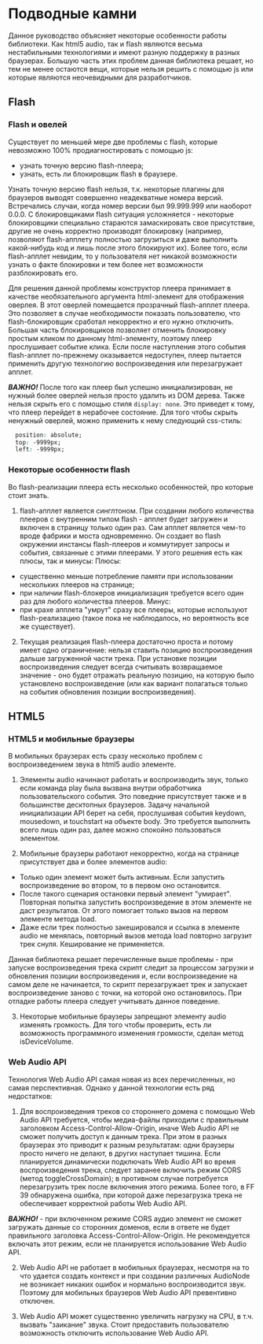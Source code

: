 Подводные камни
===============

Данное руководство объясняет некоторые особенности работы библиотеки. Как html5 audio, так и flash являются весьма
нестабильными технологиями и имеют разную поддержку в разных браузерах. Большую часть этих проблем данная библиотека 
решает, но тем не менее остаются вещи, которые нельзя решить с помощью js или которые являются неочевидными для разработчиков.

Flash
-----

### Flash и овелей
Существует по меньшей мере две проблемы с flash, которые невозможно 100% продиагностировать с помощью js:
  - узнать точную версию flash-плеера;
  - узнать, есть ли блокировщик flash в браузере.
  
Узнать точную версию flash нельзя, т.к. некоторые плагины для браузеров выводят совершенно неадекватные номера версий.
Встречались случаи, когда номер версии был 99.999.999 или наоборот 0.0.0. С блокировщиками flash ситуация усложняется -
некоторые блокировщики специально стараются замаскировать свое присутствие, другие не очень корректно
производят блокировку (например, позволяют flash-апплету полностью загрузиться и даже выполнить какой-нибудь код и лишь
после этого блокируют их). Более того, если flash-апплет невидим, то у пользователя нет никакой возможности
узнать о факте блокировки и тем более нет возможности разблокировать его.

Для решения данной проблемы конструктор плеера принимает в качестве необязательного аргумента html-элемент для
отображения оверлея. В этот оверлей помещается прозрачный flash-апплет плеера. Это позволяет в случае необходимости
показать пользователю, что flash-блокировщик сработал некорректно и его нужно отключить. Большая часть блокировщиков позволяет
отменить блокировку простым кликом по данному html-элементу, поэтому плеер прослушивает событие клика. Если после
наступления этого события flash-апплет по-прежнему оказывается недоступен, плеер пытается применить другую технологию воспроизведения или перезагружает апплет.

***ВАЖНО!*** После того как плеер был успешно инициализирован, не нужный более оверлей нельзя просто удалить из DOM дерева.
Также нельзя скрыть его с помощью стиля `display: none`. Это приведет к тому, что плеер перейдет в нерабочее состояние.
Для того чтобы скрыть ненужный оверлей, можно применить к нему следующий css-стиль:

```css
  position: absolute;
  top: -9999px;
  left: -9999px;
```

### Некоторые особенности flash
Во flash-реализации плеера есть несколько особенностей, про которые стоит знать.

 1. flash-апплет является синглтоном. При создании любого количества плееров с внутренним типом flash - апплет
 будет загружен и включен в страницу только один раз. Сам апплет является чем-то вроде фабрики и моста одновременно.
 Он создает во flash окружении инстансы flash-плееров и коммутирует запросы и события, связанные с этими плеерами.
 У этого решения есть как плюсы, так и минусы:
  Плюсы:
  - существенно меньше потребление памяти при использовании нескольких плееров на странице;
  - при наличии flash-блокеров инициализация требуется всего один раз для любого количества плееров.
  Минус:
  - при крахе апплета "умрут" сразу все плееры, которые используют flash-реализацию (такое пока не наблюдалось, но
 вероятность все же существует).
  
 2. Текущая реализация flash-плеера достаточно проста и потому имеет одно ограничение: нельзя ставить позицию
 воспроизведения дальше загруженной части трека. При установке позиции воспроизведения следует всегда считывать
 возвращаемое значение - оно будет отражать реальную позицию, на которую было установлено воспроизведение (или как
 вариант полагаться только на события обновления позиции воспроизведения).

HTML5
-----

### HTML5 и мобильные браузеры
В мобильных браузерах есть сразу несколько проблем с воспроизведением звука в html5 audio элементе. 

 1. Элементы audio начинают работать и воспроизводить звук, только если команда play была вызвана внутри обработчика
 пользовательского события. Это поведние присутствует также и в большинстве десктопных браузеров. Задачу начальной
 инициализации API берет на себя, прослушивая события keydown, mousedown, и touchstart на объекте body.
 Это требуется выполнить всего лишь один раз, далее можно спокойно пользоваться элементом.
  
 2. Мобильные браузеры работают некорректно, когда на странице присутствует два и более элементов audio:
 
  - Только один элемент может быть активным. Если запустить воспроизведение во втором, то в первом оно остановится.
  - После такого сценария остановки первый элемент "умирает". Повторная попытка запустить воспроизведение в этом
  элементе не даст результатов. От этого помогает только вызов на первом элементе
  метода load.
  - Даже если трек полностью закешировался и ссылка в элементе audio не менялась, повторный вызов метода load
   повторно загрузит трек снуля. Кеширование не применяется.
    
 Данная библиотека решает перечисленные выше проблемы - при запуске воспроизведения трека
 скрипт следит за процессом загрузки и обновления позиции воспроизведения и, если воспроизведение на самом деле не
 начинается, то скрипт перезагружает трек и запускает воспроизведение заново с точки, на которой оно остановилось.
 При отладке работы плеера следует учитывать данное поведение.
  
 3. Некоторые мобильные браузеры запрещают элементу audio изменять громкость. Для того чтобы проверить, есть ли
 возможность программного изменения громкости, сделан метод isDeviceVolume.
  
### Web Audio API
Технология Web Audio API самая новая из всех перечисленных, но самая перспективная. Однако у данной технологии есть ряд недостатков:

 1. Для воспроизведения треков со стороннего домена с помощью Web Audio API требуется, чтобы медиа-файлы приходили
 с правильным заголовком Access-Control-Allow-Origin, иначе Web Audio API не сможет получить доступ к данным трека. При
 этом в разных браузерах это приводит к разным результатам: одни браузеры просто ничего не делают, в других наступает
 тишина. Если планируется динамически подключать Web Audio API во время воспроизведения трека, следует заранее включить
 режим CORS (метод toggleCrossDomain); в противном случае потребуется перезагрузить трек после включения этого режима.
 Более того, в FF 39 обнаружена ошибка, при которой даже перезагрузка трека не обеспечивает корректной
 работы Web Audio API.
 
 ***ВАЖНО!*** - при включенном режиме CORS аудио элемент не сможет загружать
 данные со сторонних доменов, если в ответе не будет правильного заголовка Access-Control-Allow-Origin. Не рекомендуется включать этот
 режим, если не планируется использование Web Audio API.
  
 2. Web Audio API не работает в мобильных браузерах, несмотря на то что удается создать контекст и при создании различных AudioNode
 не возникает никаких ошибок и нормально воспроизводится звук. Поэтому для мобильных браузеров Web Audio API превентивно
 отключен.

 3. Web Audio API может существенно увеличить нагрузку на CPU, в т.ч. вызвать "заикание" звука. Стоит предоставить
 пользователю возможность отключить использование Web Audio API.
